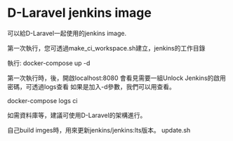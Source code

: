 # D-Laravel jenkins image

可以給D-Laravel一起使用的jenkins image.

第一次執行，您可透過make_ci_workspace.sh建立，jenkins的工作目錄


執行:
docker-compose up -d

第一次執行時，後，開啟localhost:8080
會看見需要一組Unlock Jenkins的啟用密碼，可透過logs查看
如果是加入-d參數，我們可以用查看。

docker-compose logs ci

如需資料庫等，建議可使用D-Laravel的架構進行。

自己build imges時，用來更新jenkins/jenkins:lts版本。
update.sh
